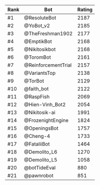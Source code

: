 Rank|Bot|Rating
---|---|---
#1|@ResoluteBot|2187
#2|@YoBot_v2|2185
#3|@TheFreshman1902|2177
#4|@EmptikBot|2168
#5|@Nikitosikbot|2168
#6|@ToromBot|2161
#7|@ReinforcementTrial|2157
#8|@VariantsTop|2138
#9|@TorBot|2129
#10|@faith_bot|2122
#11|@RaspFish|2069
#12|@Hien-Vinh_Bot2|2054
#13|@Nikitosik-ai|1991
#14|@FrozenightEngine|1824
#15|@OpeningsBot|1757
#16|@Cheng-4|1733
#17|@FataliiBot|1464
#18|@Demolito_L6|1270
#19|@Demolito_L5|1058
#20|@botTideEval|880
#21|@pawnrobot|851
